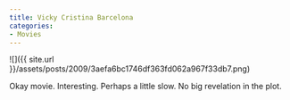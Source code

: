 ```yaml
---
title: Vicky Cristina Barcelona
categories:
- Movies
---
```


![]({{ site.url }}/assets/posts/2009/3aefa6bc1746df363fd062a967f33db7.png)
  



Okay movie. Interesting. Perhaps a little slow. No big revelation in the plot.
